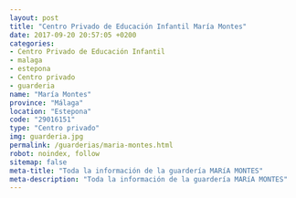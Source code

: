 ```yaml
---
layout: post
title: "Centro Privado de Educación Infantil María Montes"
date: 2017-09-20 20:57:05 +0200
categories:
- Centro Privado de Educación Infantil
- malaga
- estepona
- Centro privado
- guarderia
name: "María Montes"
province: "Málaga"
location: "Estepona"
code: "29016151"
type: "Centro privado"
img: guarderia.jpg
permalink: /guarderias/maria-montes.html
robot: noindex, follow
sitemap: false
meta-title: "Toda la información de la guardería MARíA MONTES"
meta-description: "Toda la información de la guardería MARíA MONTES"
---
```

